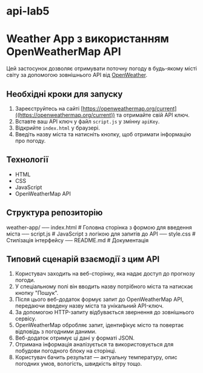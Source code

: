 # api-lab5
# Weather App з використанням OpenWeatherMap API

Цей застосунок дозволяє отримувати поточну погоду в будь-якому місті світу за допомогою зовнішнього API від [OpenWeather]((https://openweathermap.org/current)).

## Необхідні кроки для запуску

1. Зареєструйтесь на сайті [https://openweathermap.org/current]((https://openweathermap.org/current)) та отримайте свій API ключ.
2. Вставте ваш API ключ у файл `script.js` у змінну `apiKey`.
3. Відкрийте `index.html` у браузері.
4. Введіть назву міста та натисніть кнопку, щоб отримати інформацію про погоду.

## Технології
- HTML
- CSS
- JavaScript
- OpenWeatherMap API

## Структура репозиторію
weather-app/
── index.html # Головна сторінка з формою для введення міста
── script.js # JavaScript з логікою для запитів до API
── style.css # Стилізація інтерфейсу
── README.md # Документація

## Типовий сценарій взаємодії з цим API
1.	Користувач заходить на веб-сторінку, яка надає доступ до прогнозу погоди.
2.	У спеціальному полі він вводить назву потрібного міста та натискає кнопку "Пошук".
3.	Після цього веб-додаток формує запит до OpenWeatherMap API, передаючи введену назву міста та унікальний API-ключ.
4.	За допомогою HTTP-запиту відбувається звернення до зовнішнього сервісу.
5.	OpenWeatherMap обробляє запит, ідентифікує місто та повертає відповідь з погодними даними.
6.	Веб-додаток отримує ці дані у форматі JSON.
7.	Отримана інформація аналізується та використовується для побудови погодного блоку на сторінці.
8.	Користувач бачить результат — актуальну температуру, опис погодних умов, вологість, швидкість вітру тощо.

